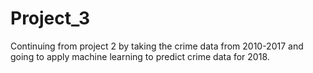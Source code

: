 # Project_3

Continuing from project 2 by taking the crime data from 2010-2017 and going to apply machine learning to predict crime data for 2018.
